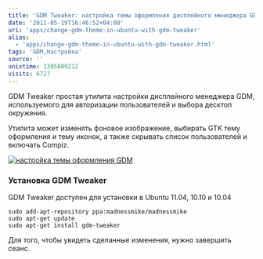 ```yaml
---
title: 'GDM Tweaker: настройка темы оформления дисплейного менеджера GDM'
date: '2011-05-19T16:46:52+04:00'
uri: 'apps/change-gdm-theme-in-ubuntu-with-gdm-tweaker'
alias: 
  - 'apps/change-gdm-theme-in-ubuntu-with-gdm-tweaker.html'
tags: 'GDM,Настройка'
source: ''
unixtime: 1305809212
visits: 6727
---
```

GDM Tweaker простая утилита настройки дисплейного менеджера GDM, используемого для авторизации пользователей и выбора десктоп окружения.

Утилита может изменять фоновое изображение, выбирать GTK тему оформления и тему иконок, а также скрывать список пользователей и включать Compiz.

[![настройка темы оформления GDM](img/2011/05/19/16-00/dm-tweaker-5737428262-o.jpg)](img/2011/05/19/16-00/dm-tweaker-5737428262-o.jpg)

### Установка GDM Tweaker

GDM Tweaker доступен для установки в Ubuntu 11.04, 10.10 и 10.04

```
sudo add-apt-repository ppa:madnessmike/madnessmike
sudo apt-get update
sudo apt-get install gdm-tweaker
```

Для того, чтобы увидеть сделанные изменения, нужно завершить сеанс.
